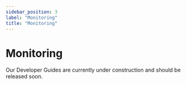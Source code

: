 ```yaml
---
sidebar_position: 3
label: "Monitoring"
title: "Monitoring"
---
```


# Monitoring

Our Developer Guides are currently under construction and should be released soon.

